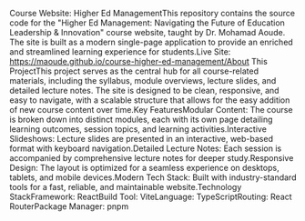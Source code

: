 Course Website: Higher Ed ManagementThis repository contains the source code for the "Higher Ed Management: Navigating the Future of Education Leadership & Innovation" course website, taught by Dr. Mohamad Aoude. The site is built as a modern single-page application to provide an enriched and streamlined learning experience for students.Live Site: https://maoude.github.io/course-higher-ed-management/About This ProjectThis project serves as the central hub for all course-related materials, including the syllabus, module overviews, lecture slides, and detailed lecture notes. The site is designed to be clean, responsive, and easy to navigate, with a scalable structure that allows for the easy addition of new course content over time.Key FeaturesModular Content: The course is broken down into distinct modules, each with its own page detailing learning outcomes, session topics, and learning activities.Interactive Slideshows: Lecture slides are presented in an interactive, web-based format with keyboard navigation.Detailed Lecture Notes: Each session is accompanied by comprehensive lecture notes for deeper study.Responsive Design: The layout is optimized for a seamless experience on desktops, tablets, and mobile devices.Modern Tech Stack: Built with industry-standard tools for a fast, reliable, and maintainable website.Technology StackFramework: ReactBuild Tool: ViteLanguage: TypeScriptRouting: React RouterPackage Manager: pnpm